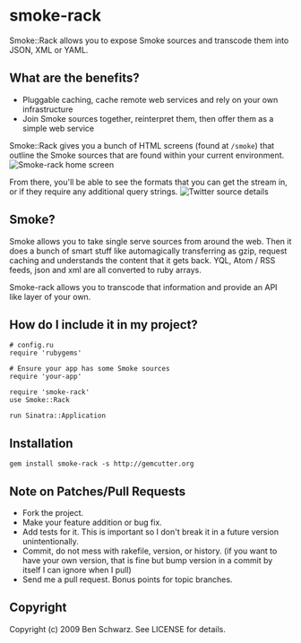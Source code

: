 # smoke-rack

Smoke::Rack allows you to expose Smoke sources and transcode them into JSON, XML or YAML.

## What are the benefits? 

* Pluggable caching, cache remote web services and rely on your own infrastructure
* Join Smoke sources together, reinterpret them, then offer them as a simple web service 

Smoke::Rack gives you a bunch of HTML screens (found at `/smoke`) that outline the Smoke sources that are found within your current environment.
![Smoke-rack home screen](http://farm3.static.flickr.com/2627/3964835379_5d245a98e2.jpg)

From there, you'll be able to see the formats that you can get the stream in, or if they require any additional query strings.
![Twitter source details](http://farm3.static.flickr.com/2566/3964835179_f543c25681.jpg)


## Smoke? 

Smoke allows you to take single serve sources from around the web. Then it does a bunch of smart stuff like automagically transferring as gzip, request caching and understands the content that it gets back. YQL, Atom / RSS feeds, json and xml are all converted to ruby arrays.

Smoke-rack allows you to transcode that information and provide an API like layer of your own.

## How do I include it in my project? 

    # config.ru
    require 'rubygems'
    
    # Ensure your app has some Smoke sources
    require 'your-app'
    
    require 'smoke-rack'
    use Smoke::Rack
    
    run Sinatra::Application

## Installation

    gem install smoke-rack -s http://gemcutter.org

## Note on Patches/Pull Requests
 
* Fork the project.
* Make your feature addition or bug fix.
* Add tests for it. This is important so I don't break it in a
  future version unintentionally.
* Commit, do not mess with rakefile, version, or history.
  (if you want to have your own version, that is fine but
   bump version in a commit by itself I can ignore when I pull)
* Send me a pull request. Bonus points for topic branches.

## Copyright

Copyright (c) 2009 Ben Schwarz. See LICENSE for details.
